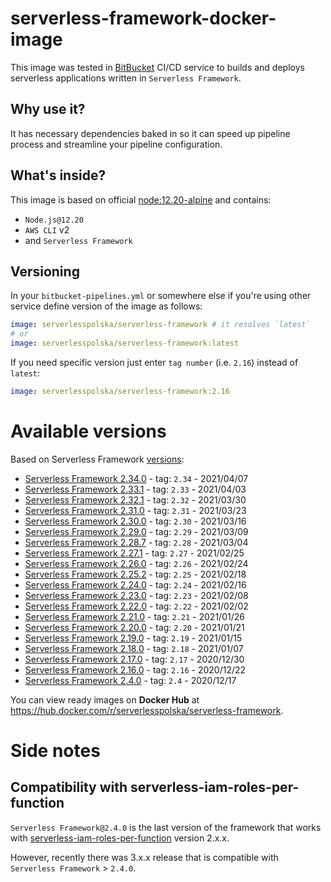 # serverless-framework-docker-image

This image was tested in [BitBucket](https://bitbucket.org) CI/CD service to builds and deploys serverless applications written in `Serverless Framework`.

## Why use it?

It has necessary dependencies baked in so it can speed up pipeline process and streamline your pipeline configuration.

## What's inside?
This image is based on official [node:12.20-alpine](https://hub.docker.com/_/node) and contains:

* `Node.js@12.20`
* `AWS CLI` v2
* and `Serverless Framework`

## Versioning
In your `bitbucket-pipelines.yml` or somewhere else if you're using other service define version of the image as follows:

```YAML
image: serverlesspolska/serverless-framework # it resolves `latest`
# or
image: serverlesspolska/serverless-framework:latest
```

If you need specific version just enter `tag number` (i.e. `2.16`) instead of `latest`:
```YAML
image: serverlesspolska/serverless-framework:2.16

```

# Available versions

Based on Serverless Framework [versions](https://github.com/serverless/serverless/releases):

* [Serverless Framework 2.34.0](https://github.com/serverless/serverless/releases/tag/v2.34.0) - tag: `2.34` - 2021/04/07
* [Serverless Framework 2.33.1](https://github.com/serverless/serverless/releases/tag/v2.33.1) - tag: `2.33` - 2021/04/03
* [Serverless Framework 2.32.1](https://github.com/serverless/serverless/releases/tag/v2.32.1) - tag: `2.32` - 2021/03/30
* [Serverless Framework 2.31.0](https://github.com/serverless/serverless/releases/tag/v2.31.0) - tag: `2.31` - 2021/03/23
* [Serverless Framework 2.30.0](https://github.com/serverless/serverless/releases/tag/2.30.0) - tag: `2.30` - 2021/03/16
* [Serverless Framework 2.29.0](https://github.com/serverless/serverless/releases/tag/2.29.0) - tag: `2.29` - 2021/03/09
* [Serverless Framework 2.28.7](https://github.com/serverless/serverless/releases/tag/2.28.0) - tag: `2.28` - 2021/03/04
* [Serverless Framework 2.27.1](https://github.com/serverless/serverless/releases/tag/2.27.0) - tag: `2.27` - 2021/02/25
* [Serverless Framework 2.26.0](https://github.com/serverless/serverless/releases/tag/2.26.0) - tag: `2.26` - 2021/02/24
* [Serverless Framework 2.25.2](https://github.com/serverless/serverless/releases/tag/2.25.0) - tag: `2.25` - 2021/02/18
* [Serverless Framework 2.24.0](https://github.com/serverless/serverless/releases/tag/2.24.0) - tag: `2.24` - 2021/02/16
* [Serverless Framework 2.23.0](https://github.com/serverless/serverless/releases/tag/2.23.0) - tag: `2.23` - 2021/02/08
* [Serverless Framework 2.22.0](https://github.com/serverless/serverless/releases/tag/2.22.0) - tag: `2.22` - 2021/02/02
* [Serverless Framework 2.21.0](https://github.com/serverless/serverless/releases/tag/2.21.0) - tag: `2.21` - 2021/01/26
* [Serverless Framework 2.20.0](https://github.com/serverless/serverless/releases/tag/2.20.0) - tag: `2.20` - 2021/01/21
* [Serverless Framework 2.19.0](https://github.com/serverless/serverless/releases/tag/2.19.0) - tag: `2.19` - 2021/01/15
* [Serverless Framework 2.18.0](https://github.com/serverless/serverless/releases/tag/2.18.0) - tag: `2.18` - 2021/01/07
* [Serverless Framework 2.17.0](https://github.com/serverless/serverless/releases/tag/2.17.0) - tag: `2.17` - 2020/12/30
* [Serverless Framework 2.16.0](https://github.com/serverless/serverless/releases/tag/2.16.0) - tag: `2.16` - 2020/12/22
* [Serverless Framework 2.4.0](https://github.com/serverless/serverless/releases/tag/2.4.0) - tag: `2.4` - 2020/12/17

You can view ready images on **Docker Hub** at https://hub.docker.com/r/serverlesspolska/serverless-framework.


# Side notes
## Compatibility with serverless-iam-roles-per-function

`Serverless Framework@2.4.0` is the last version of the framework that works with [serverless-iam-roles-per-function](https://github.com/functionalone/serverless-iam-roles-per-function) version 2.x.x. 

However, recently there was 3.x.x release that is compatible with `Serverless Framework` > `2.4.0`.

